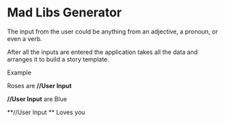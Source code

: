 # Mad Libs Generator

 The input from the user could be anything from an adjective, a pronoun, or even a verb. 
 
 After all the inputs are entered the application takes all the data and arranges it to build a story template. 
 
 
 Example

Roses are **//User Input**

**//User Input** are Blue 

**//User Input ** Loves you 
